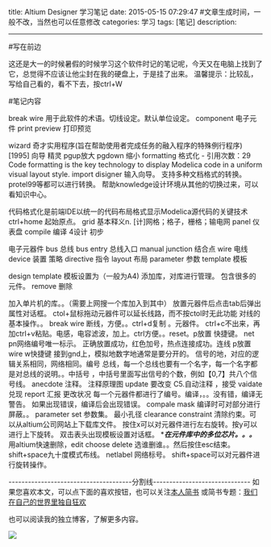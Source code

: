 title: Altium Designer 学习笔记
date: 2015-05-15 07:29:47 #文章生成时间，一般不改，当然也可以任意修改
categories: 学习
tags: [笔记] 
description: 

---

#写在前边

这还是大一的时候暑假的时候学习这个软件时记的笔记呢，今天又在电脑上找到了它，总觉得不应该让他尘封在我的硬盘上，于是挂了出来。
温馨提示：比较乱，写给自己看的，看不下去，按ctrl+W

#笔记内容

break wire
用于此软件的术语。切线设定。默认单位设定。
component
电子元件
print preview 打印预览

wizard
奇才实用程序(旨在帮助使用者完成任务的融入程序的特殊例行程序)[1995]
向导
精灵
pgup放大
pgdown 缩小
formatting
格式化 - 引用次数：29
Code formatting is the key technology to display Modelica code in a uniform visual layout style.
import disigner 输入向导。
支持多种文档格式的转换。protel99等都可以进行转换。
帮助knowledge设计环境从其他的切换过来，可以看知识中心。


代码格式化是前端IDE以统一的代码布局格式显示Modelica源代码的关键技术
ctrl+home  起始原点。
grid
基本释义n. [计]网格；格子，栅格；输电网
panel
仪表盘
compile 编译
4设计 初步

 电子元器件
bus  总线
bus entry 总线入口
manual junction 结合点
wire 电线
device 装置  策略
directive 指令
layout 布局
parameter 参数
template  模板

design  template 模板设置为（一般为A4)
添加库，对库进行管理。
包含很多的元件。
remove 删除


加入单片机的库。。（需要上网搜一个库加入到其中）
放置元器件后点击tab后弹出属性对话框。
ctol+鼠标拖动元器件可以延长线路，而不按ctol时无此功能  对线的基本操作。。
break wire 断线，方便。。ctrl+d复制 。元器件。
ctrl+c不出来，再加ctrl+v粘贴。电感，电容滤波，加上。ctrl方便。。reset。p放置  快捷键。
net pn网络编号唯一标示。
正确放置成功，红色加号，热点连接成功。连线 p放置 
wire w快捷键 接到gnd上，模拟地数字地通常是要分开的。
信号的地，对应的逻辑关系相同，网络相同。编号
总线，每一个总线也要有一个名字，每一个名字都是对总线的说明。。中括号 ，中括号里面写出信号的个数，例如【0,7】共八个信号线。
anecdote
注释。
注释原理图
update 要改变  C5.自动注释 ，接受 vaidate 兑现 report 汇报  更改状况 每一个元器件都进行了编号。编译，。。没有错，编译无警告。  如果出现错误，编译后会出现错误。
compale mask 编译时可对部分进行屏蔽。。
parameter set 参数集。
最小孔径
clearance constraint 清除约束。可以从altium公司网站上下载库文件。
按住x可以对元器件进行左右旋转。按y可以进行上下旋转。
双击表头出现模板设置对话框。
******在元件库中的多位芯片。。。*****
用altium快速删除，edit choose delete
选谁删谁。。然后按住esc结束。
shift+space九十度模式布线。
netlabel 网络标号。
shift+space可以对元器件进行旋转操作。

--------------------------------------分割线------------------------------
如果您喜欢本文，可以点下面的喜欢按钮，也可以关注[本人简书](http://www.jianshu.com/users/1c26e9e36267/latest_articles)
或简书专题：[我们在自己的世界里独自狂欢](http://www.jianshu.com/collection/7b424559990a)

也可以阅读我的独立博客，了解更多内容。

[![](http://hktkdy.qiniudn.com/slogan.jpg)](http://hktkdy.com)